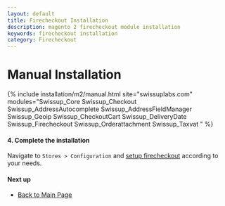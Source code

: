 ```yaml
---
layout: default
title: Firecheckout Installation
description: magento 2 firecheckout module installation
keywords: firecheckout installation
category: Firecheckout
---
```


# Manual Installation

{% include installation/m2/manual.html site="swissuplabs.com" modules="Swissup_Core Swissup_Checkout Swissup_AddressAutocomplete Swissup_AddressFieldManager Swissup_Geoip Swissup_CheckoutCart  Swissup_DeliveryDate Swissup_Firecheckout Swissup_Orderattachment Swissup_Taxvat  " %}

#### 4. Complete the installation

Navigate to `Stores > Configuration` and
[setup firecheckout](../configuration/) according to your needs.

#### Next up

 -  [Back to Main Page](../)   
 
